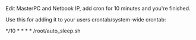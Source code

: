 Edit MasterPC and Netbook IP, add cron for 10 minutes and you're finished.

Use this for adding it to your users crontab/system-wide crontab:

*/10 * * * * /root/auto_sleep.sh
